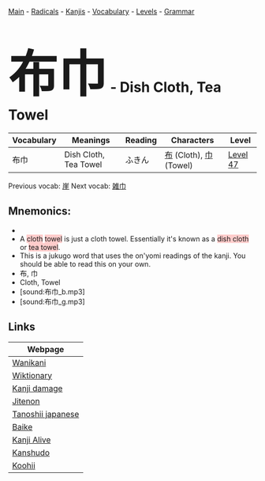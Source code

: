 <style> bigfont {font-size: 100px}</style>
[Main](../README.md) -
[Radicals](../radicals.md) -
[Kanjis](../kanjis.md) -
[Vocabulary](../vocabulary.md) -
[Levels](../levels.md) -
[Grammar](../grammar.md)
# <bigfont> 布巾</bigfont> - Dish Cloth, Tea Towel 

| Vocabulary | Meanings | Reading | Characters | Level |
| --- | --- | --- | --- | --- |
| 布巾 | Dish Cloth, Tea Towel | ふきん |  [布](../kanjis/布.md) (Cloth), [巾](../kanjis/巾.md) (Towel) | [Level 47](../levels/wk_level47.md) |

Previous vocab: [崖](崖.md) Next vocab: [雑巾](雑巾.md) 

## Mnemonics:

* 
* A <span style="background-color:#ffcccb"> cloth</span> <span style="background-color:#ffcccb"> towel</span> is just a cloth towel. Essentially it's known as a <span style="background-color:#ffcccb"> dish cloth</span> or <span style="background-color:#ffcccb"> tea towel</span>.
* This is a jukugo word that uses the on'yomi readings of the kanji. You should be able to read this on your own.
* 布, 巾
* Cloth, Towel
* [sound:布巾_b.mp3]
* [sound:布巾_g.mp3]


## Links 

| Webpage |
| --- |
| [Wanikani          ](https://www.wanikani.com/kanji/布巾) |
| [Wiktionary        ](https://en.wiktionary.org/wiki/布巾) |
| [Kanji damage      ](http://www.kanjidamage.com/kanji/search?utf8=✓&q=布巾) |
| [Jitenon           ](https://jitenon.com/kanji/布巾) |
| [Tanoshii japanese ](https://www.tanoshiijapanese.com/dictionary/kanji.cfm?k=布巾) |
| [Baike             ](https://baike.baidu.com/item/布巾) |
| [Kanji Alive       ](https://app.kanjialive.com/布巾) |
| [Kanshudo          ](https://www.kanshudo.com/searchmn?q=布巾) |
| [Koohii            ](https://kanji.koohii.com/study/kanji/布巾) |
